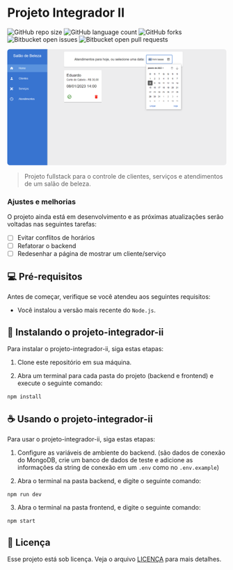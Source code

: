 # Projeto Integrador II

![GitHub repo size](https://img.shields.io/github/repo-size/eduardo-ibarr/projeto-integrador-ii?style=for-the-badge)
![GitHub language count](https://img.shields.io/github/languages/count/eduardo-ibarr/projeto-integrador-ii?style=for-the-badge)
![GitHub forks](https://img.shields.io/github/forks/eduardo-ibarr/projeto-integrador-ii?style=for-the-badge)
![Bitbucket open issues](https://img.shields.io/bitbucket/issues/eduardo-ibarr/projeto-integrador-ii?style=for-the-badge)
![Bitbucket open pull requests](https://img.shields.io/bitbucket/pr-raw/eduardo-ibarr/projeto-integrador-ii?style=for-the-badge)

<img src="./exemplo.png" alt="exemplo imagem">

> Projeto fullstack para o controle de clientes, serviços e atendimentos de um salão de beleza.

### Ajustes e melhorias

O projeto ainda está em desenvolvimento e as próximas atualizações serão voltadas nas seguintes tarefas:

- [ ] Evitar conflitos de horários
- [ ] Refatorar o backend
- [ ] Redesenhar a página de mostrar um cliente/serviço

## 💻 Pré-requisitos

Antes de começar, verifique se você atendeu aos seguintes requisitos:

- Você instalou a versão mais recente do `Node.js`.

## 🚀 Instalando o projeto-integrador-ii

Para instalar o projeto-integrador-ii, siga estas etapas:

1. Clone este repositório em sua máquina.

2. Abra um terminal para cada pasta do projeto (backend e frontend) e execute o seguinte comando:

```
npm install
```

## ☕ Usando o projeto-integrador-ii

Para usar o projeto-integrador-ii, siga estas etapas:

1. Configure as variáveis de ambiente do backend. (são dados de conexão do MongoDB, crie um banco de dados de teste e adicione as informações da string de conexão em um `.env` como no `.env.example`)

2. Abra o terminal na pasta backend, e digite o seguinte comando:

```
npm run dev
```

3. Abra o terminal na pasta frontend, e digite o seguinte comando:

```
npm start
```

## 📝 Licença

Esse projeto está sob licença. Veja o arquivo [LICENÇA](LICENSE.md) para mais detalhes.
